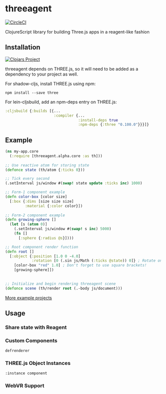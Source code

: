 # threeagent
[![CircleCI](https://circleci.com/gh/DougHamil/threeagent/tree/master.svg?style=svg)](https://circleci.com/gh/DougHamil/threeagent/tree/master)

ClojureScript library for building Three.js apps in a reagent-like fashion

## Installation
[![Clojars Project](https://clojars.org/doughamil/threeagent/latest-version.svg)](https://clojars.org/doughamil/threeagent)

threeagent depends on THREE.js, so it will need to be added as a dependency to your project as well.

For shadow-cljs, install THREE.js using npm:
```
npm install --save three
```

For lein-cljsbuild, add an npm-deps entry on THREE.js:
```clojure
:cljsbuild {:builds [{...
                      :compiler {...
                                 :install-deps true
                                 :npm-deps {:three "0.100.0"}}}]}
```
 
## Example
```clojure
(ns my-app.core
  (:require [threeagent.alpha.core :as th]))
  
;; Use reactive atom for storing state
(defonce state (th/atom {:ticks 0}))

;; Tick every second
(.setInterval js/window #(swap! state update :ticks inc) 1000)

;; Form-1 component example
(defn color-box [color size]
  [:box {:dims [size size size]
         :material {:color color}])
         
;; Form-2 component example
(defn growing-sphere []
  (let [s (atom 0)]
    (.setInterval js/window #(swap! s inc) 5000)
    (fn []
      [:sphere {:radius @s}])))

;; Root component render function
(defn root []
  [:object {:position [1.0 0 -4.0]
            :rotation [0 (.sin js/Math (:ticks @state)) 0]} ; Rotate on Y axis based on :ticks
    [color-box "red" 1.0] ; Don't forget to use square brackets!
    [growing-sphere]])
           
           
;; Initialize and begin rendering threeagent scene
(defonce scene (th/render root (.-body js/document)))
```

[More example projects](https://github.com/DougHamil/threeagent-examples)

## Usage

### Share state with Reagent

### Custom Components
`defrenderer`

### THREE.js Object Instances
`:instance component`

### WebVR Support

